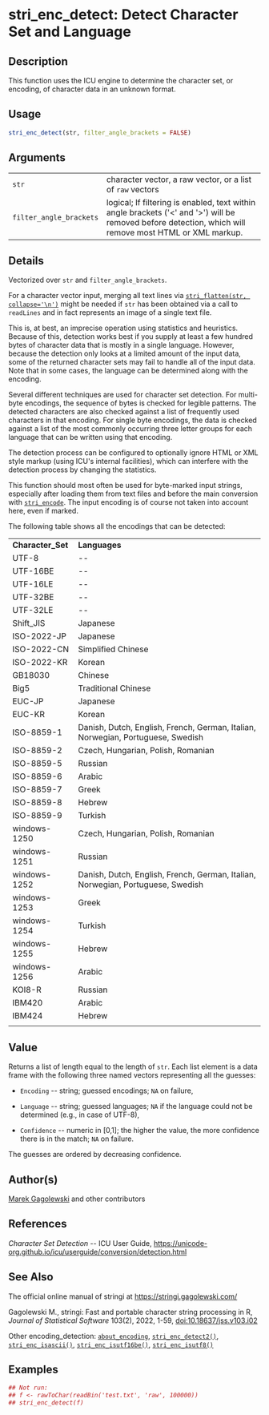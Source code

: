# stri_enc_detect: Detect Character Set and Language

## Description

This function uses the <span class="pkg">ICU</span> engine to determine the character set, or encoding, of character data in an unknown format.

## Usage

``` r
stri_enc_detect(str, filter_angle_brackets = FALSE)
```

## Arguments

|  |  |
|----|----|
| `str` | character vector, a raw vector, or a list of `raw` vectors |
| `filter_angle_brackets` | logical; If filtering is enabled, text within angle brackets (\'\<\' and \'\>\') will be removed before detection, which will remove most HTML or XML markup. |

## Details

Vectorized over `str` and `filter_angle_brackets`.

For a character vector input, merging all text lines via [`stri_flatten(str, collapse='\n')`](stri_flatten.md) might be needed if `str` has been obtained via a call to `readLines` and in fact represents an image of a single text file.

This is, at best, an imprecise operation using statistics and heuristics. Because of this, detection works best if you supply at least a few hundred bytes of character data that is mostly in a single language. However, because the detection only looks at a limited amount of the input data, some of the returned character sets may fail to handle all of the input data. Note that in some cases, the language can be determined along with the encoding.

Several different techniques are used for character set detection. For multi-byte encodings, the sequence of bytes is checked for legible patterns. The detected characters are also checked against a list of frequently used characters in that encoding. For single byte encodings, the data is checked against a list of the most commonly occurring three letter groups for each language that can be written using that encoding.

The detection process can be configured to optionally ignore HTML or XML style markup (using <span class="pkg">ICU</span>\'s internal facilities), which can interfere with the detection process by changing the statistics.

This function should most often be used for byte-marked input strings, especially after loading them from text files and before the main conversion with [`stri_encode`](stri_encode.md). The input encoding is of course not taken into account here, even if marked.

The following table shows all the encodings that can be detected:

|  |  |
|:---|:---|
| **Character_Set** | **Languages** |
| UTF-8 | \-- |
| UTF-16BE | \-- |
| UTF-16LE | \-- |
| UTF-32BE | \-- |
| UTF-32LE | \-- |
| Shift_JIS | Japanese |
| ISO-2022-JP | Japanese |
| ISO-2022-CN | Simplified Chinese |
| ISO-2022-KR | Korean |
| GB18030 | Chinese |
| Big5 | Traditional Chinese |
| EUC-JP | Japanese |
| EUC-KR | Korean |
| ISO-8859-1 | Danish, Dutch, English, French, German, Italian, Norwegian, Portuguese, Swedish |
| ISO-8859-2 | Czech, Hungarian, Polish, Romanian |
| ISO-8859-5 | Russian |
| ISO-8859-6 | Arabic |
| ISO-8859-7 | Greek |
| ISO-8859-8 | Hebrew |
| ISO-8859-9 | Turkish |
| windows-1250 | Czech, Hungarian, Polish, Romanian |
| windows-1251 | Russian |
| windows-1252 | Danish, Dutch, English, French, German, Italian, Norwegian, Portuguese, Swedish |
| windows-1253 | Greek |
| windows-1254 | Turkish |
| windows-1255 | Hebrew |
| windows-1256 | Arabic |
| KOI8-R | Russian |
| IBM420 | Arabic |
| IBM424 | Hebrew |
|  |  |

## Value

Returns a list of length equal to the length of `str`. Each list element is a data frame with the following three named vectors representing all the guesses:

-   `Encoding` -- string; guessed encodings; `NA` on failure,

-   `Language` -- string; guessed languages; `NA` if the language could not be determined (e.g., in case of UTF-8),

-   `Confidence` -- numeric in \[0,1\]; the higher the value, the more confidence there is in the match; `NA` on failure.

The guesses are ordered by decreasing confidence.

## Author(s)

[Marek Gagolewski](https://www.gagolewski.com/) and other contributors

## References

*Character Set Detection* -- ICU User Guide, <https://unicode-org.github.io/icu/userguide/conversion/detection.html>

## See Also

The official online manual of <span class="pkg">stringi</span> at <https://stringi.gagolewski.com/>

Gagolewski M., <span class="pkg">stringi</span>: Fast and portable character string processing in R, *Journal of Statistical Software* 103(2), 2022, 1-59, [doi:10.18637/jss.v103.i02](https://doi.org/10.18637/jss.v103.i02)

Other encoding_detection: [`about_encoding`](about_encoding.md), [`stri_enc_detect2()`](stri_enc_detect2.md), [`stri_enc_isascii()`](stri_enc_isascii.md), [`stri_enc_isutf16be()`](stri_enc_isutf16.md), [`stri_enc_isutf8()`](stri_enc_isutf8.md)

## Examples




``` r
## Not run:
## f <- rawToChar(readBin('test.txt', 'raw', 100000))
## stri_enc_detect(f)
```

